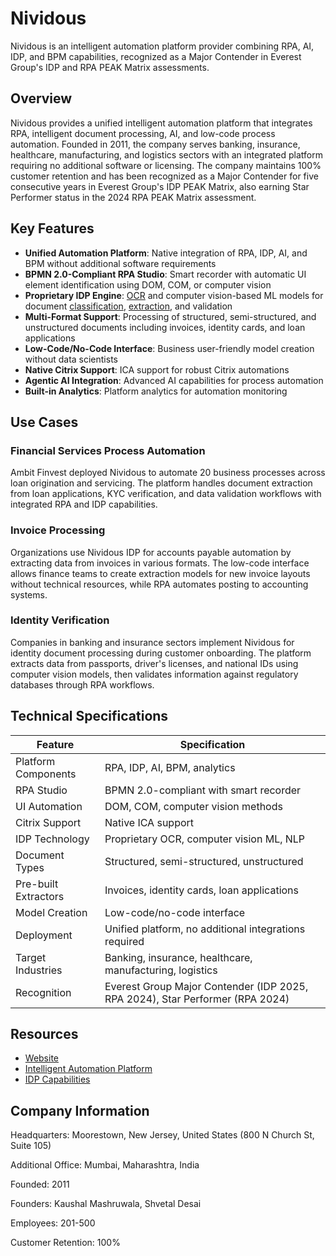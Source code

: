 # Nividous

Nividous is an intelligent automation platform provider combining RPA, AI, IDP, and BPM capabilities, recognized as a Major Contender in Everest Group's IDP and RPA PEAK Matrix assessments.

## Overview

Nividous provides a unified intelligent automation platform that integrates RPA, intelligent document processing, AI, and low-code process automation. Founded in 2011, the company serves banking, insurance, healthcare, manufacturing, and logistics sectors with an integrated platform requiring no additional software or licensing. The company maintains 100% customer retention and has been recognized as a Major Contender for five consecutive years in Everest Group's IDP PEAK Matrix, also earning Star Performer status in the 2024 RPA PEAK Matrix assessment.

## Key Features

- **Unified Automation Platform**: Native integration of RPA, IDP, AI, and BPM without additional software requirements
- **BPMN 2.0-Compliant RPA Studio**: Smart recorder with automatic UI element identification using DOM, COM, or computer vision
- **Proprietary IDP Engine**: [OCR](../../capabilities/ocr/index.md) and computer vision-based ML models for document [classification](../../capabilities/classification/index.md), [extraction](../../capabilities/extraction/index.md), and validation
- **Multi-Format Support**: Processing of structured, semi-structured, and unstructured documents including invoices, identity cards, and loan applications
- **Low-Code/No-Code Interface**: Business user-friendly model creation without data scientists
- **Native Citrix Support**: ICA support for robust Citrix automations
- **Agentic AI Integration**: Advanced AI capabilities for process automation
- **Built-in Analytics**: Platform analytics for automation monitoring

## Use Cases

### Financial Services Process Automation
Ambit Finvest deployed Nividous to automate 20 business processes across loan origination and servicing. The platform handles document extraction from loan applications, KYC verification, and data validation workflows with integrated RPA and IDP capabilities.

### Invoice Processing
Organizations use Nividous IDP for accounts payable automation by extracting data from invoices in various formats. The low-code interface allows finance teams to create extraction models for new invoice layouts without technical resources, while RPA automates posting to accounting systems.

### Identity Verification
Companies in banking and insurance sectors implement Nividous for identity document processing during customer onboarding. The platform extracts data from passports, driver's licenses, and national IDs using computer vision models, then validates information against regulatory databases through RPA workflows.

## Technical Specifications

| Feature | Specification |
|---------|---------------|
| Platform Components | RPA, IDP, AI, BPM, analytics |
| RPA Studio | BPMN 2.0-compliant with smart recorder |
| UI Automation | DOM, COM, computer vision methods |
| Citrix Support | Native ICA support |
| IDP Technology | Proprietary OCR, computer vision ML, NLP |
| Document Types | Structured, semi-structured, unstructured |
| Pre-built Extractors | Invoices, identity cards, loan applications |
| Model Creation | Low-code/no-code interface |
| Deployment | Unified platform, no additional integrations required |
| Target Industries | Banking, insurance, healthcare, manufacturing, logistics |
| Recognition | Everest Group Major Contender (IDP 2025, RPA 2024), Star Performer (RPA 2024) |

## Resources

- [Website](https://nividous.com)
- [Intelligent Automation Platform](https://nividous.com/product/intelligent-automation-platform/)
- [IDP Capabilities](https://nividous.com/automation/intelligent-document-processing)

## Company Information

Headquarters: Moorestown, New Jersey, United States (800 N Church St, Suite 105)

Additional Office: Mumbai, Maharashtra, India

Founded: 2011

Founders: Kaushal Mashruwala, Shvetal Desai

Employees: 201-500

Customer Retention: 100% 